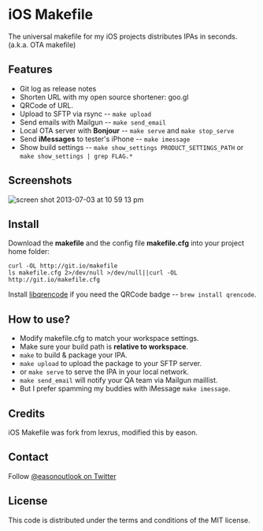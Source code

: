 # iOS Makefile
The universal makefile for my iOS projects distributes IPAs in seconds. (a.k.a. OTA makefile)


## Features
* Git log as release notes
* Shorten URL with my open source shortener: goo.gl
* QRCode of URL.
* Upload to SFTP via rsync -- ```make upload```
* Send emails with Mailgun -- ```make send_email```
* Local OTA server with __Bonjour__ -- ```make serve``` and ```make stop_serve```
* Send __iMessages__ to tester's iPhone -- ```make imessage```
* Show build settings -- ```make show_settings PRODUCT_SETTINGS_PATH``` or ```make show_settings | grep FLAG.*```

## Screenshots
![screen shot 2013-07-03 at 10 59 13 pm](https://f.cloud.github.com/assets/219689/744065/8faf92da-e3f4-11e2-9b97-889543a27fd4.png)


## Install

Download the __makefile__ and the config file __makefile.cfg__ into your project home folder:
```
curl -OL http://git.io/makefile
ls makefile.cfg 2>/dev/null >/dev/null||curl -OL http://git.io/makefile.cfg
```

Install [libqrencode](http://fukuchi.org/works/qrencode/) if you need the QRCode badge -- ```brew install qrencode```.

## How to use?

* Modify makefile.cfg to match your workspace settings.
* Make sure your build path is __relative to workspace__.
* ```make``` to build & package your IPA.
* ```make upload``` to upload the package to your SFTP server.
* or ```make serve``` to serve the IPA in your local network.
* ```make send_email``` will notify your QA team via Mailgun maillist.
* But I prefer spamming my buddies with iMessage ```make imessage```.

## Credits
iOS Makefile was fork from lexrus, modified this by eason.

## Contact
Follow [@easonoutlook on Twitter](https://twitter.com/easonoutlook)

## License
This code is distributed under the terms and conditions of the MIT license.
